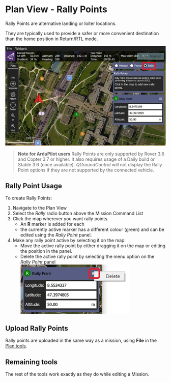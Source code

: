 # Plan View - Rally Points

Rally Points are alternative landing or loiter locations.

They are typically used to provide a safer or more convenient destination than the home position in Return/RTL mode. 

![Rally Points](../../assets/plan/rally/rally_points_overview.jpg)

> **Note for ArduPilot users** Rally Points are only supported by Rover 3.6 and Copter 3.7 or higher. It also requires usage of a Daily build or Stable 3.6 (once available).
  *QGroundControl* will not display the Rally Point options if they are not supported by the connected vehicle.

## Rally Point Usage

To create Rally Points:
1. Navigate to the Plan View
1. Select the *Rally* radio button above the Mission Command List
1. Click the map wherever you want rally points. 
   - An **R** marker is added for each
   - the currently active marker has a different colour (green) and can be edited using the *Rally Point* panel.
1. Make any rally point active by selecting it on the map:
   - Move the active rally point by either dragging it on the map or editing the position in the panel.
   - Delete the active rally point by selecting the menu option on the *Rally Point* panel
     ![Delete Rally Point](../../assets/plan/rally/rally_points_delete.jpg)


## Upload Rally Points

Rally points are uploaded in the same way as a mission, using **File** in the [Plan tools](../PlanView/PlanView.md).


## Remaining tools

The rest of the tools work exactly as they do while editing a Mission.